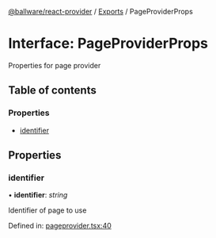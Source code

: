 [@ballware/react-provider](../README.md) / [Exports](../modules.md) / PageProviderProps

# Interface: PageProviderProps

Properties for page provider

## Table of contents

### Properties

- [identifier](pageproviderprops.md#identifier)

## Properties

### identifier

• **identifier**: *string*

Identifier of page to use

Defined in: [pageprovider.tsx:40](https://github.com/ballware/ballware-client/blob/2d75549/packages/react-provider/src/pageprovider.tsx#L40)

